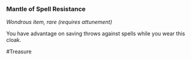 ### Mantle of Spell Resistance

*Wondrous item, rare (requires attunement)*

You have advantage on saving throws against spells while you wear this cloak.

#Treasure
